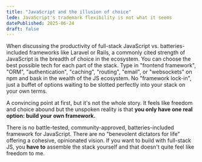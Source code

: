 ```yaml
---
title: "JavaScript and the illusion of choice"
lede: JavaScript's trademark flexibility is not what it seems
datePublished: 2025-06-24
draft: false
---
```


When discussing the productivity of full-stack JavaScript vs. batteries-included frameworks like Laravel or Rails, a commonly cited strength of JavaScript is the breadth of choice in the ecosystem. You can choose the best possible tech for each part of the stack. Type in "frontend framework", "ORM", "authentication", "caching", "routing", "email", or "websockets" on npm and bask in the wealth of the JS ecosystem. No "framework lock-in", just a buffet of options waiting to be slotted perfectly into your stack on your own terms.

A convincing point at first, but it's not the whole story. It feels like freedom and choice abound but the unspoken reality is that **you only have one real option: build your own framework.**

There is no battle-tested, community-approved, batteries-included framework for JavaScript. There are no "benevolent dictators for life" offering a cohesive, opinionated vision. If you want to build with full-stack JS, you **have to** assemble the stack yourself and that doesn't quite feel like freedom to me.
